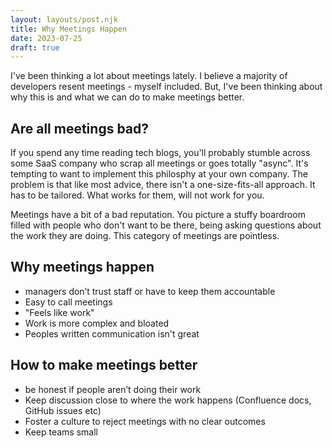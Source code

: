 ```yaml
---
layout: layouts/post.njk
title: Why Meetings Happen
date: 2023-07-25
draft: true
---
```


I've been thinking a lot about meetings lately. I believe a majority of developers resent meetings - myself included. But, I've been thinking about why this is and what we can do to make meetings better.

## Are all meetings bad?

If you spend any time reading tech blogs, you'll probably stumble across some SaaS company who scrap all meetings or goes totally "async". It's tempting to want to implement this philosphy at your own company. The problem is that like most advice, there isn't a one-size-fits-all approach. It has to be tailored. What works for them, will not work for you.

Meetings have a bit of a bad reputation. You picture a stuffy boardroom filled with people who don't want to be there, being asking questions about the work they are doing. This category of meetings are pointless.

## Why meetings happen

- managers don’t trust staff or have to keep them accountable
- Easy to call meetings
- "Feels like work"
- Work is more complex and bloated
- Peoples written communication isn't great

## How to make meetings better

- be honest if people aren’t doing their work
- Keep discussion close to where the work happens (Confluence docs, GitHub issues etc)
- Foster a culture to reject meetings with no clear outcomes
- Keep teams small

